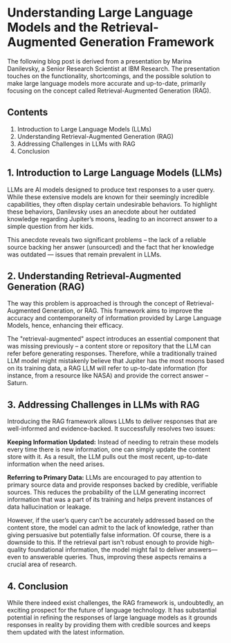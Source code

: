 # Understanding Large Language Models and the Retrieval-Augmented Generation Framework

The following blog post is derived from a presentation by Marina Danilevsky, a Senior Research Scientist at IBM Research. The presentation touches on the functionality, shortcomings, and the possible solution to make large language models more accurate and up-to-date, primarily focusing on the concept called Retrieval-Augmented Generation (RAG).

## Contents

1. Introduction to Large Language Models (LLMs)
2. Understanding Retrieval-Augmented Generation (RAG)
3. Addressing Challenges in LLMs with RAG
4. Conclusion

## 1. Introduction to Large Language Models (LLMs)

LLMs are AI models designed to produce text responses to a user query. While these extensive models are known for their seemingly incredible capabilities, they often display certain undesirable behaviors. To highlight these behaviors, Danilevsky uses an anecdote about her outdated knowledge regarding Jupiter’s moons, leading to an incorrect answer to a simple question from her kids. 

This anecdote reveals two significant problems – the lack of a reliable source backing her answer (unsourced) and the fact that her knowledge was outdated — issues that remain prevalent in LLMs.

## 2. Understanding Retrieval-Augmented Generation (RAG)

The way this problem is approached is through the concept of Retrieval-Augmented Generation, or RAG. This framework aims to improve the accuracy and contemporaneity of information provided by Large Language Models, hence, enhancing their efficacy. 

The "retrieval-augmented" aspect introduces an essential component that was missing previously – a content store or repository that the LLM can refer before generating responses. Therefore, while a traditionally trained LLM model might mistakenly believe that Jupiter has the most moons based on its training data, a RAG LLM will refer to up-to-date information (for instance, from a resource like NASA) and provide the correct answer – Saturn.

## 3. Addressing Challenges in LLMs with RAG

Introducing the RAG framework allows LLMs to deliver responses that are well-informed and evidence-backed. It successfully resolves two issues:

**Keeping Information Updated:** Instead of needing to retrain these models every time there is new information, one can simply update the content store with it. As a result, the LLM pulls out the most recent, up-to-date information when the need arises.

**Referring to Primary Data:** LLMs are encouraged to pay attention to primary source data and provide responses backed by credible, verifiable sources. This reduces the probability of the LLM generating incorrect information that was a part of its training and helps prevent instances of data hallucination or leakage.

However, if the user’s query can’t be accurately addressed based on the content store, the model can admit to the lack of knowledge, rather than giving persuasive but potentially false information. Of course, there is a downside to this. If the retrieval part isn't robust enough to provide high-quality foundational information, the model might fail to deliver answers—even to answerable queries. Thus, improving these aspects remains a crucial area of research.

## 4. Conclusion 

While there indeed exist challenges, the RAG framework is, undoubtedly, an exciting prospect for the future of language technology. It has substantial potential in refining the responses of large language models as it grounds responses in reality by providing them with credible sources and keeps them updated with the latest information.
